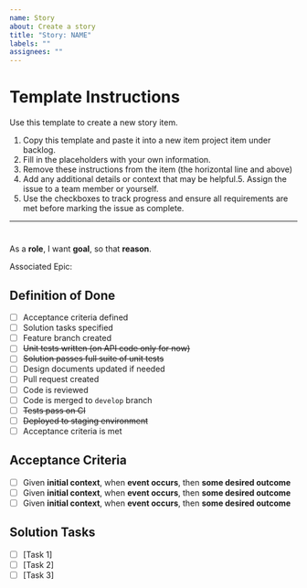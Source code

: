 ```yaml
---
name: Story
about: Create a story
title: "Story: NAME"
labels: ""
assignees: ""
---
```


# Template Instructions

Use this template to create a new story item.

1. Copy this template and paste it into a new item project item under backlog.
2. Fill in the placeholders with your own information.
3. Remove these instructions from the item (the horizontal line and above)
4. Add any additional details or context that may be helpful.5. Assign the issue to a team member or yourself.
5. Use the checkboxes to track progress and ensure all requirements are met before marking the issue as complete.

---

# <Story Title>

As a **role**, I want **goal**, so that **reason**.

Associated Epic:

## Definition of Done

- [ ] Acceptance criteria defined
- [ ] Solution tasks specified
- [ ] Feature branch created
- [ ] ~~Unit tests written (on API code only for now)~~
- [ ] ~~Solution passes full suite of unit tests~~
- [ ] Design documents updated if needed
- [ ] Pull request created
- [ ] Code is reviewed
- [ ] Code is merged to `develop` branch
- [ ] ~~Tests pass on CI~~
- [ ] ~~Deployed to staging environment~~
- [ ] Acceptance criteria is met

## Acceptance Criteria

- [ ] Given **initial context**, when **event occurs**, then **some desired outcome**
- [ ] Given **initial context**, when **event occurs**, then **some desired outcome**
- [ ] Given **initial context**, when **event occurs**, then **some desired outcome**

## Solution Tasks

- [ ] [Task 1]
- [ ] [Task 2]
- [ ] [Task 3]
